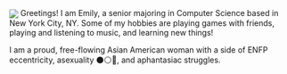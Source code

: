 <img align="center" src="https://i.pinimg.com/originals/24/69/dc/2469dc167b689508905f1e908d9d5395.gif">
Greetings! I am Emily, a senior majoring in Computer Science based in New York City, NY. Some of my hobbies are playing games with friends, playing and listening to music, and learning new things!

I am a proud, free-flowing Asian American woman with a side of ENFP eccentricity, asexuality ⚫️⚪️💜, and aphantasiac struggles.
<!--

***
<img align="center" src="https://github-readme-stats.vercel.app/api/top-langs/?username=ef1301&layout=compact&theme=dracula&langs_count=4"> 
👯 I’m looking to collaborate on ...
- 🤔 I’m looking for help with ...
- 📫 How to reach me: ...
- ⚡ Fun fact: ...
-->



